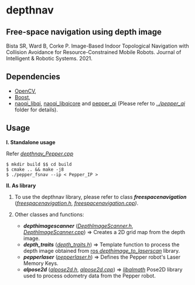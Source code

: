 # depthnav

## Free-space navigation using depth image
Bista SR, Ward B, Corke P. Image-Based Indoor Topological Navigation with Collision Avoidance for Resource-Constrained Mobile Robots. Journal of Intelligent & Robotic Systems. 2021.   

## Dependencies
* [OpenCV](https://opencv.org/),
* [Boost](https://www.boost.org/),
* [naoqi_libqi](http://wiki.ros.org/naoqi_libqi), [naoqi_libqicore](http://wiki.ros.org/naoqi_libqicore) and [pepper_qi](https://github.com/suuman/pepper_navigation/tree/main/pepper_qi) (Please refer to [*../pepper_qi*](https://github.com/suuman/pepper_navigation/tree/main/pepper_qi) folder for details).

## Usage
**I. Standalone usage**  

Refer [*depthnav_Pepper.cpp*](https://github.com/suuman/pepper_navigation/blob/main/depthnav/depthnav_Pepper.cpp)  
  
`$ mkdir build $$ cd build  `  
`$ cmake .. && make -j8  `  
`$ ./pepper_fsnav --ip < Pepper_IP >`  

**II. As library**  

1. To use the depthnav library, please refer to class ***freespacenavigation*** (*[freespacenavigation.h](https://github.com/suuman/pepper_navigation/blob/main/depthnav/freespacenavigation.h)*, *[freespacenavigation.cpp](https://github.com/suuman/pepper_navigation/blob/main/depthnav/freespacenavigation.cpp))*.  
  
2. Other classes and functions:  
     - ***depthimagescanner*** ([*DepthImageScanner.h*](pepper_navigation/depthnav/DepthImageScanner.h), [*DepthImageScanner.cpp*](https://github.com/suuman/pepper_navigation/blob/main/depthnav/DepthImageScanner.cpp)) => Creates a 2D grid map from the depth image. 
     - ***depth_traits*** ([*depth_traits.h*](https://github.com/suuman/pepper_navigation/blob/main/depthnav/depth_traits.h)) => Template function to process the depth image obtained from [ros *depthimage_to_laserscan*](https://github.com/ros-perception/depthimage_to_laserscan) library.
     - ***pepperlaser*** ([*pepperlaser.h*](https://github.com/suuman/pepper_navigation/blob/main/depthnav/pepperlaser.h)) => Defines the Pepper robot's Laser Memory Keys.
    - ***alpose2d*** ([*alpose2d.h*](https://github.com/suuman/pepper_navigation/blob/main/depthnav/alpose2d.h), [*alpose2d.cpp*](https://github.com/suuman/pepper_navigation/blob/main/depthnav/alpose2d.cpp)) => *[libalmath](https://github.com/aldebaran/libalmath )* Pose2D library used to process odometry data from the Pepper robot.



